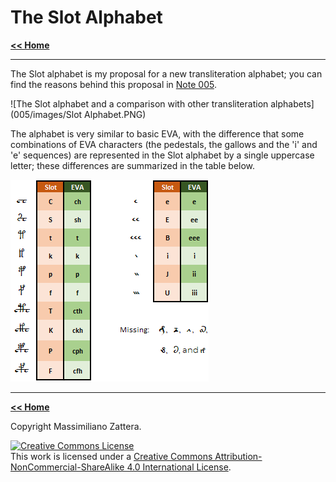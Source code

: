 # The Slot Alphabet


[**<< Home**](./index.md)

---


The Slot alphabet is my proposal for a new transliteration alphabet; you can find the reasons behind this proposal in [Note 005](./005).

![The Slot alphabet and a comparison with other transliteration alphabets](005/images/Slot Alphabet.PNG)

The alphabet is very similar to basic EVA, with the difference that some combinations of EVA characters (the pedestals, the gallows and the 'i' and 'e' sequences) are represented in the Slot alphabet by a single 
uppercase letter; these differences are summarized in the table below.

![Table showing the differences between Slot and EVA alphabets](images/EVA_Differences.PNG)

	
---


[**<< Home**](./index.md)

Copyright Massimiliano Zattera.

<a rel="license" href="http://creativecommons.org/licenses/by-nc-sa/4.0/"><img alt="Creative Commons License" style="border-width:0" src="https://i.creativecommons.org/l/by-nc-sa/4.0/88x31.png" /></a><br />This work is licensed under a <a rel="license" href="http://creativecommons.org/licenses/by-nc-sa/4.0/">Creative Commons Attribution-NonCommercial-ShareAlike 4.0 International License</a>.
